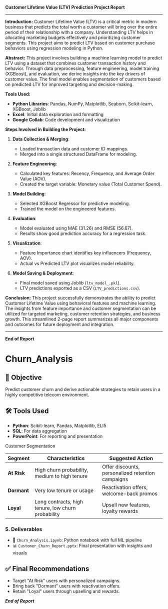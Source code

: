 **Customer Lifetime Value (LTV) Prediction Project Report**

---

**Introduction:**
Customer Lifetime Value (LTV) is a critical metric in modern business that predicts the total worth a customer will bring over the entire period of their relationship with a company. Understanding LTV helps in allocating marketing budgets effectively and prioritizing customer segments. This project aims to predict LTV based on customer purchase behaviors using regression modeling in Python.

**Abstract:**
This project involves building a machine learning model to predict LTV using a dataset that combines customer transaction history and behavior. Through data preprocessing, feature engineering, model training (XGBoost), and evaluation, we derive insights into the key drivers of customer value. The final model enables segmentation of customers based on predicted LTV for improved targeting and decision-making.

**Tools Used:**

* **Python Libraries**: Pandas, NumPy, Matplotlib, Seaborn, Scikit-learn, XGBoost, Joblib
* **Excel**: Initial data exploration and formatting
* **Google Collab**: Code development and visualization

**Steps Involved in Building the Project:**

1. **Data Collection & Merging**:

   * Loaded transaction data and customer ID mappings.
   * Merged into a single structured DataFrame for modeling.

2. **Feature Engineering**:

   * Calculated key features: Recency, Frequency, and Average Order Value (AOV).
   * Created the target variable: Monetary value (Total Customer Spend).

3. **Model Building**:

   * Selected XGBoost Regressor for predictive modeling.
   * Trained the model on the engineered features.

4. **Evaluation**:

   * Model evaluated using MAE (31.26) and RMSE (56.67).
   * Results show good prediction accuracy for a regression task.

5. **Visualization**:

   * Feature Importance chart identifies key influencers (Frequency, AOV).
   * Actual vs Predicted LTV plot visualizes model reliability.

6. **Model Saving & Deployment**:

   * Final model saved using Joblib (`ltv_model_.pkl`).
   * LTV predictions exported as a CSV (`LTV_predictions.csv`).

**Conclusion:**
This project successfully demonstrates the ability to predict Customer Lifetime Value using behavioral features and machine learning. The insights from feature importance and customer segmentation can be utilized for targeted marketing, customer retention strategies, and business growth. This streamlined 2-page report summarizes all major components and outcomes for future deployment and integration.

---

****End of Report****









# Churn_Analysis


## 📌 Objective
Predict customer churn and derive actionable strategies to retain users in a highly competitive telecom environment.

## 🛠️ Tools Used
- **Python**: Scikit-learn, Pandas, Matplotlib, ELI5
- **SQL**: For data aggregation 
- **PowerPoint**: For reporting and presentation

 Customer Segmentation

| Segment     | Characteristics                                    | Suggested Action                                  |
| ----------- | -------------------------------------------------- | ------------------------------------------------- |
| **At Risk** | High churn probability, medium to high tenure      | Offer discounts, personalized retention campaigns |
| **Dormant** | Very low tenure or usage                           | Reactivation offers, welcome-back promos          |
| **Loyal**   | Long contracts, high tenure, low churn probability | Upsell new features, loyalty rewards              |

### 5. Deliverables
- 📓 `Churn_Analysis.ipynb`: Python notebook with full ML pipeline
- 📊 `Customer_Churn_Report.pptx`: Final presentation with insights and visuals

## ✅ Final Recommendations
- Target "At Risk" users with personalized campaigns.
- Bring back "Dormant" users with reactivation offers.
- Retain "Loyal" users through upselling and rewards.



*****End of Report*****

